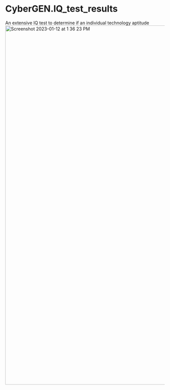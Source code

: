 # CyberGEN.IQ_test_results
An extensive IQ test to determine if an individual technology aptitude
<br/>
<img width="1136" alt="Screenshot 2023-01-12 at 1 36 23 PM" src="https://user-images.githubusercontent.com/86321353/212186519-2c0cb580-d7be-4ded-8f7f-0b3c83a2e245.png">

